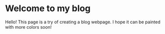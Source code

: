 # Welcome to my blog

Hello! This page is a try of creating a blog webpage. 
I hope it can be painted with more colors soon!
